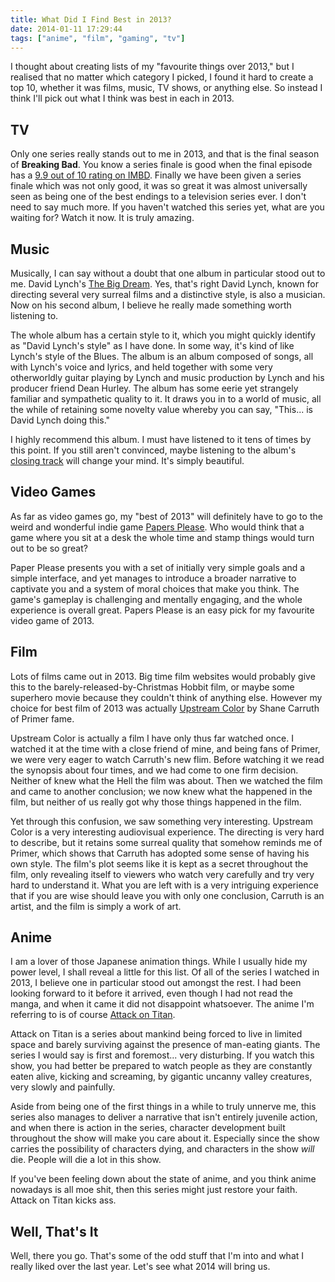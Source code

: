```yaml
---
title: What Did I Find Best in 2013?
date: 2014-01-11 17:29:44
tags: ["anime", "film", "gaming", "tv"]
---
```


I thought about creating lists of my "favourite things over 2013," but I
realised that no matter which category I picked, I found it hard to create a top
10, whether it was films, music, TV shows, or anything else. So instead I think
I'll pick out what I think was best in each in 2013.

## TV

Only one series really stands out to me in 2013, and that is the final season
of **Breaking Bad**. You know a series finale is good when the final episode has
a [9.9 out of 10 rating on IMBD](http://www.imdb.com/title/tt2301455/). Finally
we have been given a series finale which was not only good, it was so great it
was almost universally seen as being one of the best endings to a television
series ever. I don't need to say much more. If you haven't watched this series
yet, what are you waiting for? Watch it now. It is truly amazing.

## Music

Musically, I can say without a doubt that one album in particular stood out to
me. David Lynch's [The Big Dream](https://www.youtube.com/watch?v=dfR_1HiMOY8).
Yes, that's right David Lynch, known for directing several very surreal films
and a distinctive style, is also a musician. Now on his second album, I believe
he really made something worth listening to.

The whole album has a certain style to it, which you might quickly identify as
"David Lynch's style" as I have done. In some way, it's kind of like Lynch's
style of the Blues. The album is an album composed of songs, all with Lynch's
voice and lyrics, and held together with some very otherworldly guitar playing by
Lynch and music production by Lynch and his producer friend Dean Hurley. The
album has some eerie yet strangely familiar and sympathetic quality to it. It
draws you in to a world of music, all the while of retaining some novelty value
whereby you can say, "This... is David Lynch doing this."

I highly recommend this album. I must have listened to it tens of times by this
point. If you still aren't convinced, maybe listening to the album's
[closing track](https://www.youtube.com/watch?v=cBBMUmO5e60) will change
your mind. It's simply beautiful.

## Video Games

As far as video games go, my "best of 2013" will definitely have to go to the
weird and wonderful indie game [Papers Please](http://papersplea.se/). Who
would think that a game where you sit at a desk the whole time and stamp things
would turn out to be so great?

Paper Please presents you with a set of initially very simple goals and a simple
interface, and yet manages to introduce a broader narrative to captivate you and
a system of moral choices that make you think. The game's gameplay is
challenging and mentally engaging, and the whole experience is overall great.
Papers Please is an easy pick for my favourite video game of 2013.

## Film

Lots of films came out in 2013. Big time film websites would probably give this
to the barely-released-by-Christmas Hobbit film, or maybe some superhero movie
because they couldn't think of anything else. However my choice for best film
of 2013 was actually [Upstream Color](https://en.wikipedia.org/wiki/Upstream_Color)
by Shane Carruth of Primer fame.

Upstream Color is actually a film I have only thus far watched once. I watched
it at the time with a close friend of mine, and being fans of Primer, we were
very eager to watch Carruth's new flim. Before watching it we read the synopsis
about four times, and we had come to one firm decision. Neither of knew what the
Hell the film was about. Then we watched the film and came to another
conclusion; we now knew what the happened in the film, but neither of us really
got why those things happened in the film.

Yet through this confusion, we saw something very interesting. Upstream Color is
a very interesting audiovisual experience. The directing is very hard to
describe, but it retains some surreal quality that somehow reminds me of Primer,
which shows that Carruth has adopted some sense of having his own style. The
film's plot seems like it is kept as a secret throughout the film, only
revealing itself to viewers who watch very carefully and try very hard to
understand it. What you are left with is a very intriguing experience that if
you are wise should leave you with only one conclusion, Carruth is an artist,
and the film is simply a work of art.

## Anime

I am a lover of those Japanese animation things. While I usually hide my power
level, I shall reveal a little for this list. Of all of the series I watched in
2013, I believe one in particular stood out amongst the rest. I had been looking
forward to it before it arrived, even though I had not read the manga, and when
it came it did not disappoint whatsoever. The anime I'm referring to is of
course [Attack on Titan](https://en.wikipedia.org/wiki/Attack_on_Titan).

Attack on Titan is a series about mankind being forced to live in limited space
and barely surviving against the presence of man-eating giants. The series I
would say is first and foremost... very disturbing. If you watch this show, you
had better be prepared to watch people as they are constantly eaten alive,
kicking and screaming, by gigantic uncanny valley creatures, very slowly and
painfully.

Aside from being one of the first things in a while to truly unnerve me, this
series also manages to deliver a narrative that isn't entirely juvenile action,
and when there is action in the series, character development built throughout
the show will make you care about it. Especially since the show carries the
possibility of characters dying, and characters in the show *will* die. People
will die a lot in this show.

If you've been feeling down about the state of anime, and you think anime
nowadays is all moe shit, then this series might just restore your faith. Attack
on Titan kicks ass.

## Well, That's It

Well, there you go. That's some of the odd stuff that I'm into and what I really
liked over the last year. Let's see what 2014 will bring us.
